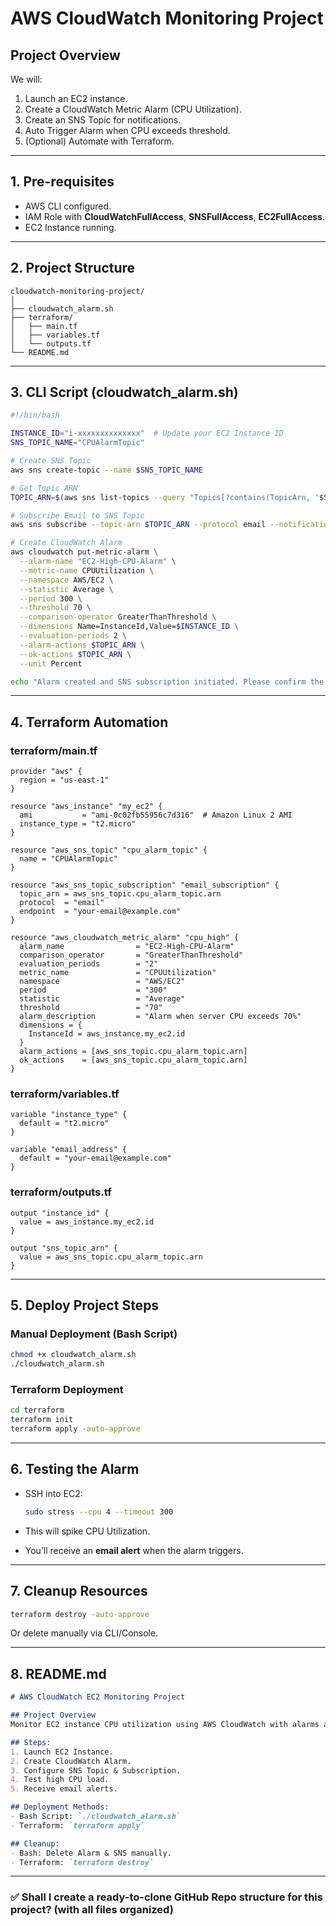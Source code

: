 # **AWS CloudWatch Monitoring Project**

## **Project Overview**

We will:

1. Launch an EC2 instance.
2. Create a CloudWatch Metric Alarm (CPU Utilization).
3. Create an SNS Topic for notifications.
4. Auto Trigger Alarm when CPU exceeds threshold.
5. (Optional) Automate with Terraform.

---

## **1. Pre-requisites**

* AWS CLI configured.
* IAM Role with **CloudWatchFullAccess**, **SNSFullAccess**, **EC2FullAccess**.
* EC2 Instance running.

---

## **2. Project Structure**

```
cloudwatch-monitoring-project/
│
├── cloudwatch_alarm.sh
├── terraform/
│   ├── main.tf
│   ├── variables.tf
│   └── outputs.tf
└── README.md
```

---

## **3. CLI Script (cloudwatch\_alarm.sh)**

```bash
#!/bin/bash

INSTANCE_ID="i-xxxxxxxxxxxxxx"  # Update your EC2 Instance ID
SNS_TOPIC_NAME="CPUAlarmTopic"

# Create SNS Topic
aws sns create-topic --name $SNS_TOPIC_NAME

# Get Topic ARN
TOPIC_ARN=$(aws sns list-topics --query "Topics[?contains(TopicArn, '$SNS_TOPIC_NAME')].TopicArn" --output text)

# Subscribe Email to SNS Topic
aws sns subscribe --topic-arn $TOPIC_ARN --protocol email --notification-endpoint your-email@example.com

# Create CloudWatch Alarm
aws cloudwatch put-metric-alarm \
  --alarm-name "EC2-High-CPU-Alarm" \
  --metric-name CPUUtilization \
  --namespace AWS/EC2 \
  --statistic Average \
  --period 300 \
  --threshold 70 \
  --comparison-operator GreaterThanThreshold \
  --dimensions Name=InstanceId,Value=$INSTANCE_ID \
  --evaluation-periods 2 \
  --alarm-actions $TOPIC_ARN \
  --ok-actions $TOPIC_ARN \
  --unit Percent

echo "Alarm created and SNS subscription initiated. Please confirm the email subscription."
```

---

## **4. Terraform Automation**

### **terraform/main.tf**

```hcl
provider "aws" {
  region = "us-east-1"
}

resource "aws_instance" "my_ec2" {
  ami           = "ami-0c02fb55956c7d316"  # Amazon Linux 2 AMI
  instance_type = "t2.micro"
}

resource "aws_sns_topic" "cpu_alarm_topic" {
  name = "CPUAlarmTopic"
}

resource "aws_sns_topic_subscription" "email_subscription" {
  topic_arn = aws_sns_topic.cpu_alarm_topic.arn
  protocol  = "email"
  endpoint  = "your-email@example.com"
}

resource "aws_cloudwatch_metric_alarm" "cpu_high" {
  alarm_name                = "EC2-High-CPU-Alarm"
  comparison_operator       = "GreaterThanThreshold"
  evaluation_periods        = "2"
  metric_name               = "CPUUtilization"
  namespace                 = "AWS/EC2"
  period                    = "300"
  statistic                 = "Average"
  threshold                 = "70"
  alarm_description         = "Alarm when server CPU exceeds 70%"
  dimensions = {
    InstanceId = aws_instance.my_ec2.id
  }
  alarm_actions = [aws_sns_topic.cpu_alarm_topic.arn]
  ok_actions    = [aws_sns_topic.cpu_alarm_topic.arn]
}
```

### **terraform/variables.tf**

```hcl
variable "instance_type" {
  default = "t2.micro"
}

variable "email_address" {
  default = "your-email@example.com"
}
```

### **terraform/outputs.tf**

```hcl
output "instance_id" {
  value = aws_instance.my_ec2.id
}

output "sns_topic_arn" {
  value = aws_sns_topic.cpu_alarm_topic.arn
}
```

---

## **5. Deploy Project Steps**

### **Manual Deployment (Bash Script)**

```bash
chmod +x cloudwatch_alarm.sh
./cloudwatch_alarm.sh
```

### **Terraform Deployment**

```bash
cd terraform
terraform init
terraform apply -auto-approve
```

---

## **6. Testing the Alarm**

* SSH into EC2:

  ```bash
  sudo stress --cpu 4 --timeout 300
  ```
* This will spike CPU Utilization.
* You’ll receive an **email alert** when the alarm triggers.

---

## **7. Cleanup Resources**

```bash
terraform destroy -auto-approve
```

Or delete manually via CLI/Console.

---

## **8. README.md**

```markdown
# AWS CloudWatch EC2 Monitoring Project

## Project Overview
Monitor EC2 instance CPU utilization using AWS CloudWatch with alarms and email notifications via SNS.

## Steps:
1. Launch EC2 Instance.
2. Create CloudWatch Alarm.
3. Configure SNS Topic & Subscription.
4. Test high CPU load.
5. Receive email alerts.

## Deployment Methods:
- Bash Script: `./cloudwatch_alarm.sh`
- Terraform: `terraform apply`

## Cleanup:
- Bash: Delete Alarm & SNS manually.
- Terraform: `terraform destroy`
```

---

### ✅ **Shall I create a ready-to-clone GitHub Repo structure for this project?** (with all files organized)
